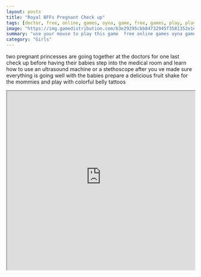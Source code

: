 ```yaml
---
layout: posts
title: "Royal BFFs Pregnant Check up"
tags: [doctor, free, online, games, oyna, game, free, games, play, play, games]
image: "https://img.gamedistribution.com/b3e29295cbb84732945f3581352e1e72.jpg"
summary: "use your mouse to play this game  free online games oyna game free games play play games"
category: "Girls"
---
```


two pregnant princesses are going together at the doctors for one last check up before having their babies step into the medical room and learn how to use an ultrasound machine or a stethoscope after you ve made sure everything is going well with the babies prepare a delicious fruit shake for the mommies and play with colorful belly tattoos

<iframe width="100%" height="480px;" src="https://html5.gamedistribution.com/b3e29295cbb84732945f3581352e1e72/"></iframe>